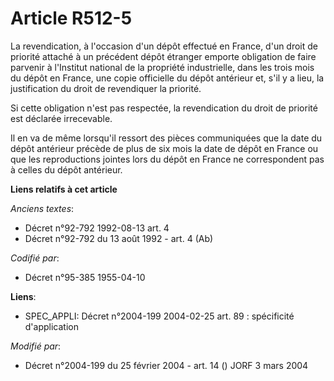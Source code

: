 # Article R512-5

La revendication, à l'occasion d'un dépôt effectué en France, d'un droit de priorité attaché à un précédent dépôt étranger
emporte obligation de faire parvenir à l'Institut national de la propriété industrielle, dans les trois mois du dépôt en
France, une copie officielle du dépôt antérieur et, s'il y a lieu, la justification du droit de revendiquer la priorité.

Si cette obligation n'est pas respectée, la revendication du droit de priorité est déclarée irrecevable.

Il en va de même lorsqu'il ressort des pièces communiquées que la date du dépôt antérieur précède de plus de six mois la date
de dépôt en France ou que les reproductions jointes lors du dépôt en France ne correspondent pas à celles du dépôt antérieur.

**Liens relatifs à cet article**

_Anciens textes_:

  - Décret n°92-792 1992-08-13 art. 4
  - Décret n°92-792 du 13 août 1992 - art. 4 (Ab)

_Codifié par_:

  - Décret n°95-385 1955-04-10

**Liens**:

  - SPEC_APPLI: Décret n°2004-199 2004-02-25 art. 89 : spécificité d'application

_Modifié par_:

  - Décret n°2004-199 du 25 février 2004 - art. 14 () JORF 3 mars 2004
